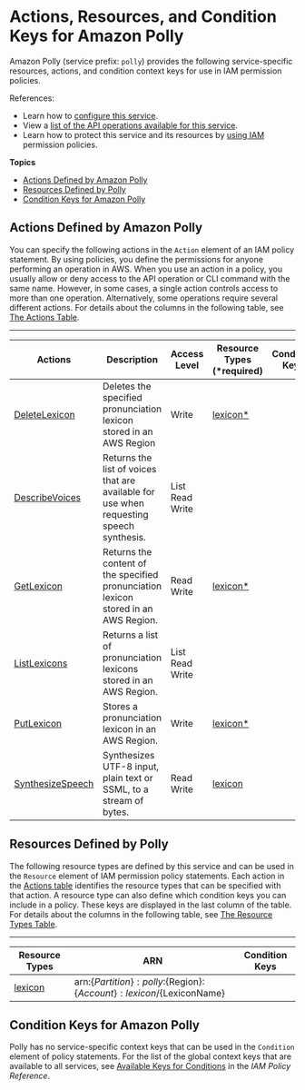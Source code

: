 # Actions, Resources, and Condition Keys for Amazon Polly<a name="list_amazonpolly"></a>

Amazon Polly \(service prefix: `polly`\) provides the following service\-specific resources, actions, and condition context keys for use in IAM permission policies\.

References:
+ Learn how to [configure this service](http://docs.aws.amazon.com/polly/latest/dg/)\.
+ View a [list of the API operations available for this service](http://docs.aws.amazon.com/polly/latest/dg/)\.
+ Learn how to protect this service and its resources by [using IAM](http://docs.aws.amazon.com/polly/latest/dg/authentication-and-access-control.html) permission policies\.

**Topics**
+ [Actions Defined by Amazon Polly](#amazonpolly-actions-as-permissions)
+ [Resources Defined by Polly](#amazonpolly-resources-for-iam-policies)
+ [Condition Keys for Amazon Polly](#amazonpolly-policy-keys)

## Actions Defined by Amazon Polly<a name="amazonpolly-actions-as-permissions"></a>

You can specify the following actions in the `Action` element of an IAM policy statement\. By using policies, you define the permissions for anyone performing an operation in AWS\. When you use an action in a policy, you usually allow or deny access to the API operation or CLI command with the same name\. However, in some cases, a single action controls access to more than one operation\. Alternatively, some operations require several different actions\. For details about the columns in the following table, see [The Actions Table](reference_policies_actions-resources-contextkeys.md#actions_table)\.


****  

| Actions | Description | Access Level | Resource Types \(\*required\) | Condition Keys | Dependent Actions | 
| --- | --- | --- | --- | --- | --- | 
| [DeleteLexicon](http://docs.aws.amazon.com/polly/latest/dg/API_DeleteLexicon.html) | Deletes the specified pronunciation lexicon stored in an AWS Region | Write  | [lexicon\*](#amazonpolly-lexicon)  |  |  | 
| [DescribeVoices](http://docs.aws.amazon.com/polly/latest/dg/API_DescribeVoices.html) | Returns the list of voices that are available for use when requesting speech synthesis\. | List Read Write  |  |  |  | 
| [GetLexicon](http://docs.aws.amazon.com/polly/latest/dg/API_GetLexicon.html) | Returns the content of the specified pronunciation lexicon stored in an AWS Region\. | Read Write  | [lexicon\*](#amazonpolly-lexicon)  |  |  | 
| [ListLexicons](http://docs.aws.amazon.com/polly/latest/dg/API_ListLexicons.html) | Returns a list of pronunciation lexicons stored in an AWS Region\. | List Read Write  |  |  |  | 
| [PutLexicon](http://docs.aws.amazon.com/polly/latest/dg/API_PutLexicon.html) | Stores a pronunciation lexicon in an AWS Region\. | Write  | [lexicon\*](#amazonpolly-lexicon)  |  |  | 
| [SynthesizeSpeech](http://docs.aws.amazon.com/polly/latest/dg/API_SynthesizeSpeech.html) | Synthesizes UTF\-8 input, plain text or SSML, to a stream of bytes\. | Read Write  | [lexicon](#amazonpolly-lexicon)  |  |  | 

## Resources Defined by Polly<a name="amazonpolly-resources-for-iam-policies"></a>

The following resource types are defined by this service and can be used in the `Resource` element of IAM permission policy statements\. Each action in the [Actions table](#amazonpolly-actions-as-permissions) identifies the resource types that can be specified with that action\. A resource type can also define which condition keys you can include in a policy\. These keys are displayed in the last column of the table\. For details about the columns in the following table, see [The Resource Types Table](reference_policies_actions-resources-contextkeys.md#resources_table)\.


****  

| Resource Types | ARN | Condition Keys | 
| --- | --- | --- | 
| [lexicon](http://docs.aws.amazon.com/polly/latest/dg/managing-lexicons.html) | arn:$\{Partition\}:polly:$\{Region\}:$\{Account\}:lexicon/$\{LexiconName\} |  | 

## Condition Keys for Amazon Polly<a name="amazonpolly-policy-keys"></a>

Polly has no service\-specific context keys that can be used in the `Condition` element of policy statements\. For the list of the global context keys that are available to all services, see [Available Keys for Conditions](http://docs.aws.amazon.com/IAM/latest/UserGuide/reference_policies_condition-keys.html#AvailableKeys) in the *IAM Policy Reference*\.